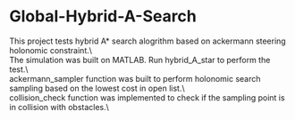 # Global-Hybrid-A-Search
This project tests hybrid A* search alogrithm based on ackermann steering holonomic constraint.\  
The simulation was built on MATLAB.  Run hybrid_A_star to perform the test.\  
ackermann_sampler function was built to perform holonomic search sampling based on the lowest cost in open list.\  
collision_check function was implemented to check if the sampling point is in collision with obstacles.\
